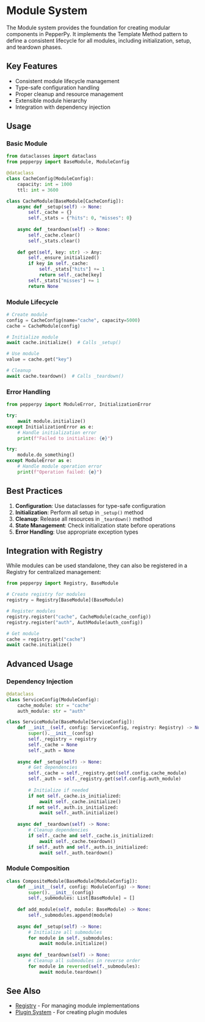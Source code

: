 # Module System

The Module system provides the foundation for creating modular components in PepperPy. It implements the Template Method pattern to define a consistent lifecycle for all modules, including initialization, setup, and teardown phases.

## Key Features

- Consistent module lifecycle management
- Type-safe configuration handling
- Proper cleanup and resource management
- Extensible module hierarchy
- Integration with dependency injection

## Usage

### Basic Module

```python
from dataclasses import dataclass
from pepperpy import BaseModule, ModuleConfig

@dataclass
class CacheConfig(ModuleConfig):
    capacity: int = 1000
    ttl: int = 3600

class CacheModule(BaseModule[CacheConfig]):
    async def _setup(self) -> None:
        self._cache = {}
        self._stats = {"hits": 0, "misses": 0}
    
    async def _teardown(self) -> None:
        self._cache.clear()
        self._stats.clear()
    
    def get(self, key: str) -> Any:
        self._ensure_initialized()
        if key in self._cache:
            self._stats["hits"] += 1
            return self._cache[key]
        self._stats["misses"] += 1
        return None
```

### Module Lifecycle

```python
# Create module
config = CacheConfig(name="cache", capacity=5000)
cache = CacheModule(config)

# Initialize module
await cache.initialize()  # Calls _setup()

# Use module
value = cache.get("key")

# Cleanup
await cache.teardown()  # Calls _teardown()
```

### Error Handling

```python
from pepperpy import ModuleError, InitializationError

try:
    await module.initialize()
except InitializationError as e:
    # Handle initialization error
    print(f"Failed to initialize: {e}")

try:
    module.do_something()
except ModuleError as e:
    # Handle module operation error
    print(f"Operation failed: {e}")
```

## Best Practices

1. **Configuration**: Use dataclasses for type-safe configuration
2. **Initialization**: Perform all setup in `_setup()` method
3. **Cleanup**: Release all resources in `_teardown()` method
4. **State Management**: Check initialization state before operations
5. **Error Handling**: Use appropriate exception types

## Integration with Registry

While modules can be used standalone, they can also be registered in a Registry for centralized management:

```python
from pepperpy import Registry, BaseModule

# Create registry for modules
registry = Registry[BaseModule](BaseModule)

# Register modules
registry.register("cache", CacheModule(cache_config))
registry.register("auth", AuthModule(auth_config))

# Get module
cache = registry.get("cache")
await cache.initialize()
```

## Advanced Usage

### Dependency Injection

```python
@dataclass
class ServiceConfig(ModuleConfig):
    cache_module: str = "cache"
    auth_module: str = "auth"

class ServiceModule(BaseModule[ServiceConfig]):
    def __init__(self, config: ServiceConfig, registry: Registry) -> None:
        super().__init__(config)
        self._registry = registry
        self._cache = None
        self._auth = None
    
    async def _setup(self) -> None:
        # Get dependencies
        self._cache = self._registry.get(self.config.cache_module)
        self._auth = self._registry.get(self.config.auth_module)
        
        # Initialize if needed
        if not self._cache.is_initialized:
            await self._cache.initialize()
        if not self._auth.is_initialized:
            await self._auth.initialize()
    
    async def _teardown(self) -> None:
        # Cleanup dependencies
        if self._cache and self._cache.is_initialized:
            await self._cache.teardown()
        if self._auth and self._auth.is_initialized:
            await self._auth.teardown()
```

### Module Composition

```python
class CompositeModule(BaseModule[ModuleConfig]):
    def __init__(self, config: ModuleConfig) -> None:
        super().__init__(config)
        self._submodules: List[BaseModule] = []
    
    def add_module(self, module: BaseModule) -> None:
        self._submodules.append(module)
    
    async def _setup(self) -> None:
        # Initialize all submodules
        for module in self._submodules:
            await module.initialize()
    
    async def _teardown(self) -> None:
        # Cleanup all submodules in reverse order
        for module in reversed(self._submodules):
            await module.teardown()
```

## See Also

- [Registry](registry.md) - For managing module implementations
- [Plugin System](plugin.md) - For creating plugin modules
``` 